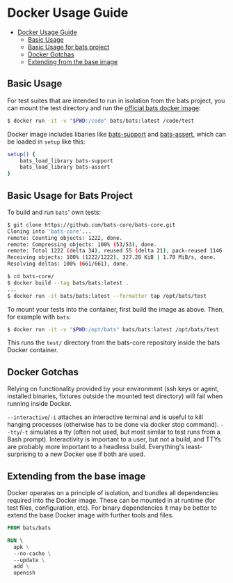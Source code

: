 # Docker Usage Guide

- [Docker Usage Guide](#docker-usage-guide)
  * [Basic Usage](#basic-usage)
  * [Basic Usage for bats project](#basic-usage-for-bats-project)
  * [Docker Gotchas](#docker-gotchas)
  * [Extending from the base image](#extending-from-the-base-image)
  
## Basic Usage

For test suites that are intended to run in isolation from the bats project, you can mount the test directory and run the [official bats docker image](https://hub.docker.com/r/bats/bats):

```bash
$ docker run -it -v "$PWD:/code" bats/bats:latest /code/test
```

Docker image includes libaries like [bats-support](https://github.com/bats-core/bats-support) and [bats-assert](https://github.com/bats-core/bats-assert), which can be loaded in `setup` like this:

```bash
setup() {
    bats_load_library bats-support
    bats_load_library bats-assert
}
```

## Basic Usage for Bats Project

To build and run `bats`' own tests:
```bash
$ git clone https://github.com/bats-core/bats-core.git
Cloning into 'bats-core'...
remote: Counting objects: 1222, done.
remote: Compressing objects: 100% (53/53), done.
remote: Total 1222 (delta 34), reused 55 (delta 21), pack-reused 1146
Receiving objects: 100% (1222/1222), 327.28 KiB | 1.70 MiB/s, done.
Resolving deltas: 100% (661/661), done.

$ cd bats-core/
$ docker build --tag bats/bats:latest .
...
$ docker run -it bats/bats:latest --formatter tap /opt/bats/test
```

To mount your tests into the container, first build the image as above. Then, for example with `bats`:
```bash
$ docker run -it -v "$PWD:/opt/bats" bats/bats:latest /opt/bats/test
```
This runs the `test/` directory from the bats-core repository inside the bats Docker container.

## Docker Gotchas

Relying on functionality provided by your environment (ssh keys or agent, installed binaries, fixtures outside the mounted test directory) will fail when running inside Docker. 

`--interactive`/`-i` attaches an interactive terminal and is useful to kill hanging processes (otherwise has to be done via docker stop command). `--tty`/`-t` simulates a tty (often not used, but most similar to test runs from a Bash prompt). Interactivity is important to a user, but not a build, and TTYs are probably more important to a headless build. Everything's least-surprising to a new Docker use if both are used.

## Extending from the base image

Docker operates on a principle of isolation, and bundles all dependencies required into the Docker image. These can be mounted in at runtime (for test files, configuration, etc). For binary dependencies it may be better to extend the base Docker image with further tools and files.

```dockerfile
FROM bats/bats

RUN \ 
  apk \
  --no-cache \
  --update \
  add \
  openssh 

```
